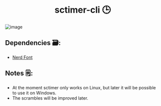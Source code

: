 <h1 align="center">sctimer-cli 🕒</h1>

![image](https://user-images.githubusercontent.com/85022759/209476216-2e416fbc-f56f-4c54-9390-4249e54fdd44.png)

## Dependencies  🗃️:
- [Nerd Font](https://github.com/ryanoasis/nerd-fonts/tree/master/patched-fonts/Iosevka)

## Notes  🗒️:
- At the moment sctimer only works on Linux, but later it will be possible to use it on Windows.
- The scrambles will be improved later.
